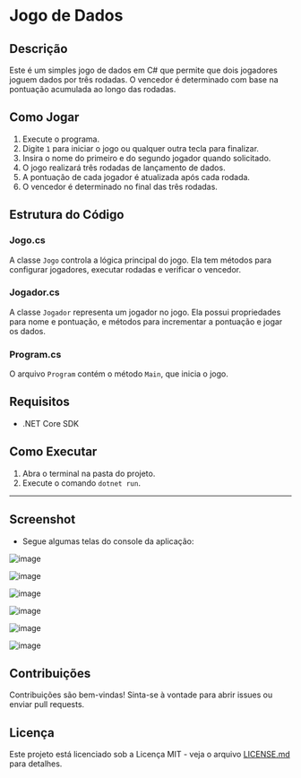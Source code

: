 # Jogo de Dados

## Descrição
Este é um simples jogo de dados em C# que permite que dois jogadores joguem dados por três rodadas. O vencedor é determinado com base na pontuação acumulada ao longo das rodadas.

## Como Jogar
1. Execute o programa.
2. Digite `1` para iniciar o jogo ou qualquer outra tecla para finalizar.
3. Insira o nome do primeiro e do segundo jogador quando solicitado.
4. O jogo realizará três rodadas de lançamento de dados.
5. A pontuação de cada jogador é atualizada após cada rodada.
6. O vencedor é determinado no final das três rodadas.

## Estrutura do Código

### Jogo.cs
A classe `Jogo` controla a lógica principal do jogo. Ela tem métodos para configurar jogadores, executar rodadas e verificar o vencedor.

### Jogador.cs
A classe `Jogador` representa um jogador no jogo. Ela possui propriedades para nome e pontuação, e métodos para incrementar a pontuação e jogar os dados.

### Program.cs
O arquivo `Program` contém o método `Main`, que inicia o jogo.

## Requisitos
- .NET Core SDK

## Como Executar
1. Abra o terminal na pasta do projeto.
2. Execute o comando `dotnet run`.

---

## Screenshot
- Segue algumas telas do console da aplicação:
  
![image](https://github.com/Lucas-Benediht/JogoDeDados/assets/110697669/c8caf238-a12c-411f-983f-0d69f32a7ef3)

![image](https://github.com/Lucas-Benediht/JogoDeDados/assets/110697669/f45c3139-11b7-45ad-b634-d122ed6a6dc3)

![image](https://github.com/Lucas-Benediht/JogoDeDados/assets/110697669/2c9fd014-d00f-4c0e-9fce-10b8c8a02c85)

![image](https://github.com/Lucas-Benediht/JogoDeDados/assets/110697669/ed6465ac-50ee-4180-8680-ffa6ffd12ae6)

![image](https://github.com/Lucas-Benediht/JogoDeDados/assets/110697669/90270448-46a2-46dc-9533-d1b65e9bc9af)

![image](https://github.com/Lucas-Benediht/JogoDeDados/assets/110697669/7ef86cf3-11ef-4fe2-9529-3c96766efff5)


## Contribuições
Contribuições são bem-vindas! Sinta-se à vontade para abrir issues ou enviar pull requests.

## Licença
Este projeto está licenciado sob a Licença MIT - veja o arquivo [LICENSE.md](LICENSE.md) para detalhes.
